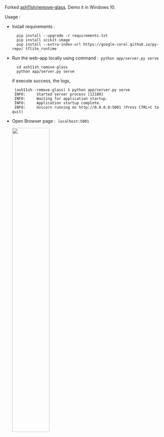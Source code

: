 Forked [ash11sh/remove-glass](https://github.com/ash11sh/remove-glass). Demo it in Windows 10.

Usage :

- Install requirements :

  ```
    pip install --upgrade -r requirements.txt
    pip install scikit-image
    pip install --extra-index-url https://google-coral.github.io/py-repo/ tflite_runtime
  ```


- Run the web-app locally using command : &nbsp;`python app/server.py serve`

  ```
    cd ash11sh_remove-glass
    python app/server.py serve
  ```
   if execute success, the logs,

   ```
    (ash11sh--remove-glass) λ python app/server.py serve
    INFO:     Started server process [12180]
    INFO:     Waiting for application startup.
    INFO:     Application startup complete.
    INFO:     Uvicorn running on http://0.0.0.0:5001 (Press CTRL+C to quit)
   ```

- Open Browser page : &nbsp;`localhost:5001`

   <img src="" width="50%" height="50%">